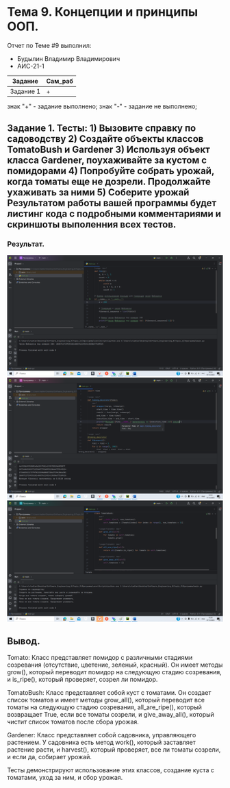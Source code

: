 # Тема 9. Концепции и принципы ООП.
Отчет по Теме #9 выполнил:
- Будылин Владимир Владимирович
- АИС-21-1

| Задание | Сам_раб | 
| ------ | ------ | 
| Задание 1 | + |


знак "+" - задание выполнено; знак "-" - задание не выполнено;

## Задание 1. Тесты: 1) Вызовите справку по садоводству 2) Создайте объекты классов TomatoBush и Gardener 3) Используя объект класса Gardener, поухаживайте за кустом с помидорами 4) Попробуйте собрать урожай, когда томаты еще не дозрели. Продолжайте ухаживать за ними 5) Соберите урожай Результатом работы вашей программы будет листинг кода с подробными комментариями и скриншоты выполенния всех тестов.


### Результат.
![Меню](https://github.com/vladimir-12343/Software_Engineering_0/blob/Тема_9/pic/ex1.png)
![Меню](https://github.com/vladimir-12343/Software_Engineering_0/blob/Тема_9/pic/ex1.1.png)
![Меню](https://github.com/vladimir-12343/Software_Engineering_0/blob/Тема_9/pic/ex1.2.png)

## Вывод. 
Tomato: Класс представляет помидор с различными стадиями созревания (отсутствие, цветение, зеленый, красный). Он имеет методы grow(), который переводит помидор на следующую стадию созревания, и is_ripe(), который проверяет, созрел ли помидор.

TomatoBush: Класс представляет собой куст с томатами. Он создает список томатов и имеет методы grow_all(), который переводит все томаты на следующую стадию созревания, all_are_ripe(), который возвращает True, если все томаты созрели, и give_away_all(), который чистит список томатов после сбора урожая.

Gardener: Класс представляет собой садовника, управляющего растением. У садовника есть метод work(), который заставляет растение расти, и harvest(), который проверяет, все ли томаты созрели, и если да, собирает урожай.

Тесты демонстрируют использование этих классов, создание куста с томатами, уход за ним, и сбор урожая.




